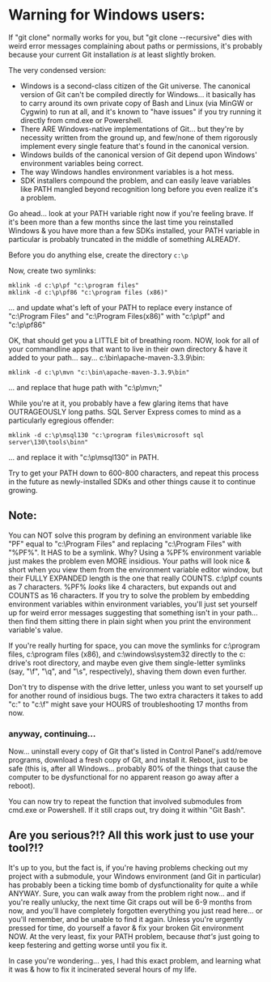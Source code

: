 # Warning for Windows users:

If "git clone" normally works for you, but "git clone --recursive" dies with weird error messages complaining about paths or permissions, it's probably because your current Git installation *is* at least slightly broken.

The very condensed version: 

* Windows is a second-class citizen of the Git universe. The canonical version of Git can't be compiled directly for Windows... it basically has to carry around its own private copy of Bash and Linux (via MinGW or Cygwin) to run at all, and it's known to "have issues" if you try running it directly from cmd.exe or Powershell.
* There ARE Windows-native implementations of Git... but they're by necessity written from the ground up, and few/none of them rigorously implement every single feature that's found in the canonical version.
* Windows builds of the canonical version of Git depend upon Windows' environment variables being correct.
* The way Windows handles environment variables is a hot mess.
* SDK installers compound the problem, and can easily leave variables like PATH mangled beyond recognition long before you even realize it's a problem.

Go ahead... look at your PATH variable right now if you're feeling brave. If it's been more than a few months since the last time you reinstalled Windows & you have more than a few SDKs installed, your PATH variable in particular is probably truncated in the middle of something ALREADY.

Before you do anything else, create the directory `c:\p`

Now, create two symlinks:

    mklink -d c:\p\pf "c:\program files"
    mklink -d c:\p\pf86 "c:\program files (x86)"

... and update what's left of your PATH to replace every instance of "c:\Program Files" and "c:\Program Files(x86)" with "c:\p\pf" and "c:\p\pf86"

OK, that should get you a LITTLE bit of breathing room. NOW, look for all of your commandline apps that want to live in their own directory & have it added to your path... say... c:\bin\apache-maven-3.3.9\bin\:

    mklink -d c:\p\mvn "c:\bin\apache-maven-3.3.9\bin"

... and replace that huge path with "c:\p\mvn;"

While you're at it, you probably have a few glaring items that have OUTRAGEOUSLY long paths. SQL Server Express comes to mind as a particularly egregious offender:

    mklink -d c:\p\msql130 "c:\program files\microsoft sql server\130\tools\binn"

... and replace it with "c:\p\msql130" in PATH. 

Try to get your PATH down to 600-800 characters, and repeat this process in the future as newly-installed SDKs and other things cause it to continue growing. 

## Note:

You can NOT solve this program by defining an environment variable like "PF" equal to "c:\Program Files" and replacing "c:\Program Files" with "%PF%". It HAS to be a symlink. Why? Using a %PF% environment variable just makes the problem even MORE insidious. Your paths will look nice & short when you view them from the environment variable editor window, but their FULLY EXPANDED length is the one that really COUNTS. c:\p\pf counts as 7 characters. %PF% *looks* like 4 characters, but expands out and COUNTS as 16 characters. If you try to solve the problem by embedding environment variables within environment variables, you'll just set yourself up for weird error messages suggesting that something isn't in your path... then find them sitting there in plain sight when you print the environment variable's value.

If you're really hurting for space, you can move the symlinks for c:\program files, c:\program files (x86), and c:\windows\system32 directly to the c: drive's root directory, and maybe even give them single-letter symlinks (say, "\f", "\q", and "\s", respectively), shaving them down even further.

Don't try to dispense with the drive letter, unless you want to set yourself up for another round of insidious bugs. The two extra characters it takes to add "c:" to "c:\f" might save your HOURS of troubleshooting 17 months from now.

### anyway, continuing...

Now... uninstall every copy of Git that's listed in Control Panel's add/remove programs, download a fresh copy of Git, and install it. Reboot, just to be safe (this is, after all Windows... probably 80% of the things that cause the computer to be dysfunctional for no apparent reason go away after a reboot).

You can now try to repeat the function that involved submodules from cmd.exe or Powershell. If it still craps out, try doing it within "Git Bash".

## Are you serious?!? All this work just to use your tool?!?

It's up to you, but the fact is, if you're having problems checking out my project with a submodule, your Windows environment (and Git in particular) has probably been a ticking time bomb of dysfunctionality for quite a while ANYWAY. Sure, you can walk away from the problem right now... and if you're really unlucky, the next time Git craps out will be 6-9 months from now, and you'll have completely forgotten everything you just read here... or you'll remember, and be unable to find it again. Unless you're urgently pressed for time, do yourself a favor & fix your broken Git environment NOW. At the very least, fix your PATH problem, because *that's* just going to keep festering and getting worse until you fix it.

  In case you're wondering... yes, I had this exact problem, and learning what it was & how to fix it incinerated several hours of my life.